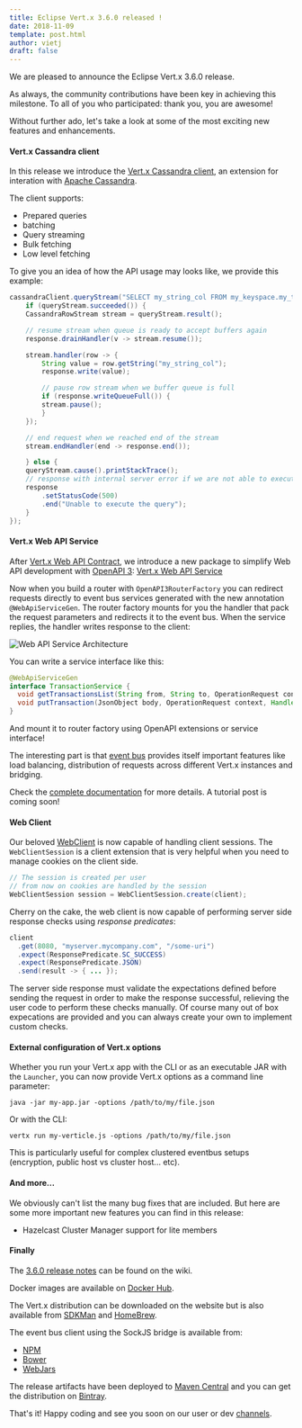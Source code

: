 ```yaml
---
title: Eclipse Vert.x 3.6.0 released !
date: 2018-11-09
template: post.html
author: vietj
draft: false
---
```


We are pleased to announce the Eclipse Vert.x 3.6.0 release.

As always, the community contributions have been key in achieving this milestone. 
To all of you who participated: thank you, you are awesome!

Without further ado, let's take a look at some of the most exciting new features and enhancements.  

#### Vert.x Cassandra client

In this release we introduce the [Vert.x Cassandra client](https://github.com/vert-x3/vertx-cassandra-client), an extension for interation with [Apache Cassandra](http://cassandra.apache.org/).

The client supports:
* Prepared queries
* batching
* Query streaming
* Bulk fetching
* Low level fetching

To give you an idea of how the API usage may looks like, we provide this example:

```java
cassandraClient.queryStream("SELECT my_string_col FROM my_keyspace.my_table where my_key = 'my_value'", queryStream -> {
    if (queryStream.succeeded()) {
    CassandraRowStream stream = queryStream.result();

    // resume stream when queue is ready to accept buffers again
    response.drainHandler(v -> stream.resume());

    stream.handler(row -> {
        String value = row.getString("my_string_col");
        response.write(value);

        // pause row stream when we buffer queue is full
        if (response.writeQueueFull()) {
        stream.pause();
        }
    });

    // end request when we reached end of the stream
    stream.endHandler(end -> response.end());

    } else {
    queryStream.cause().printStackTrace();
    // response with internal server error if we are not able to execute given query
    response
        .setStatusCode(500)
        .end("Unable to execute the query");
    }
});
```

#### Vert.x Web API Service

After [Vert.x Web API Contract](https://vertx.io/docs/vertx-web-api-contract/java/), we introduce a new package to simplify Web API development with [OpenAPI 3](https://www.openapis.org/): [Vert.x Web API Service](https://vertx.io/docs/vertx-web-api-service/java/)

Now when you build a router with `OpenAPI3RouterFactory` you can redirect requests directly to event bus services generated with the new annotation `@WebApiServiceGen`.
The router factory mounts for you the handler that pack the request parameters and redirects it to the event bus. When the service replies, the handler writes response to the client:

![Web API Service Architecture](/assets/blog/vertx-web-api-service/vertx-web-api-service.png)
 
You can write a service interface like this:

```java
@WebApiServiceGen
interface TransactionService {
  void getTransactionsList(String from, String to, OperationRequest context, Handler<AsyncResult<OperationResponse>> resultHandler);
  void putTransaction(JsonObject body, OperationRequest context, Handler<AsyncResult<OperationResponse>> resultHandler);
}
```

And mount it to router factory using OpenAPI extensions or service interface!

The interesting part is that [event bus](https://vertx.io/docs/vertx-core/java/#event_bus) provides itself important features like load balancing, distribution of requests across different Vert.x instances and bridging.

Check the [complete documentation](https://vertx.io/docs/vertx-web-api-service/java/) for more details. A tutorial post is coming soon!

#### Web Client

Our beloved [WebClient](https://vertx.io/docs/vertx-web-client/java/) is now capable of handling client sessions. The
`WebClientSession` is a client extension that is very helpful when you need to manage cookies on the client side.

```java
// The session is created per user
// from now on cookies are handled by the session
WebClientSession session = WebClientSession.create(client);
```

Cherry on the cake, the web client is now capable of performing server side response checks using _response predicates_:

```java
client
  .get(8080, "myserver.mycompany.com", "/some-uri")
  .expect(ResponsePredicate.SC_SUCCESS)
  .expect(ResponsePredicate.JSON)
  .send(result -> { ... });
```

The server side response must validate the expectations defined before sending the request in order to make the response
successful, relieving the user code to perform these checks manually. Of course many out of box expecations are provided
and you can always create your own to implement custom checks.

#### External configuration of Vert.x options

Whether you run your Vert.x app with the CLI or as an executable JAR with the `Launcher`, you can now provide Vert.x options as a command line parameter:

```
java -jar my-app.jar -options /path/to/my/file.json
```

Or with the CLI:

```
vertx run my-verticle.js -options /path/to/my/file.json
```

This is particularly useful for complex clustered eventbus setups (encryption, public host vs cluster host... etc).

#### And more...

We obviously can't list the many bug fixes that are included. But here are some more important new features you can find in this release:

- Hazelcast Cluster Manager support for lite members

#### Finally

The [3.6.0 release notes](https://github.com/vert-x3/wiki/wiki/3.6.0-Release-Notes) can be found on the wiki.

Docker images are available on [Docker Hub](https://hub.docker.com/u/vertx/).

The Vert.x distribution can be downloaded on the website but is also available from [SDKMan](http://sdkman.io/index.html) and [HomeBrew](http://brew.sh/).

The event bus client using the SockJS bridge is available from:

* [NPM](https://www.npmjs.com/package/vertx3-eventbus-client)
* [Bower](https://github.com/vert-x3/vertx-bus-bower)
* [WebJars](http://www.webjars.org/)

The release artifacts have been deployed to [Maven Central](http://search.maven.org/#search%7Cga%7C1%7Cg%3A%22io.vertx%22%20AND%20v%3A%223.6.0%22) and you can get the distribution on [Bintray](https://bintray.com/vertx/downloads/distribution/3.6.0/view).

That's it! Happy coding and see you soon on our user or dev [channels](https://vertx.io/community).
